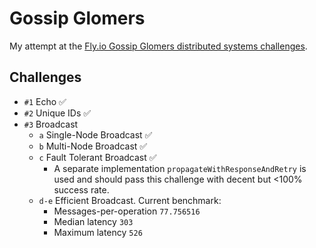 # Gossip Glomers

My attempt at the [Fly.io Gossip Glomers distributed systems challenges](https://fly.io/dist-sys/).

## Challenges

- `#1` Echo ✅
- `#2` Unique IDs ✅
- `#3` Broadcast
  - `a` Single-Node Broadcast ✅
  - `b` Multi-Node Broadcast ✅
  - `c` Fault Tolerant Broadcast ✅
    - A separate implementation `propagateWithResponseAndRetry` is used and should pass this challenge with decent but <100% success rate.
  - `d-e` Efficient Broadcast. Current benchmark:
    - Messages-per-operation `77.756516`
    - Median latency `303`
    - Maximum latency `526`
